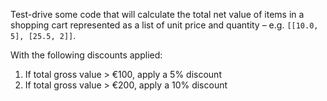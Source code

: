 Test-drive some code that will calculate the total net value of items in a shopping cart 
represented as a list of unit price and quantity – e.g. `[[10.0, 5], [25.5, 2]]`.

With the following discounts applied:
1. If total gross value > €100, apply a 5% discount
2. If total gross value > €200, apply a 10% discount
